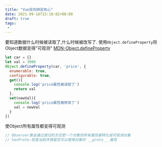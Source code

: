```yaml
---
title: "Vue双向绑定核心"
date: 2021-09-16T15:18:02+08:00
draft: true
tags:
 - 
---
```

要知道数据什么时候被读取了,什么时候被改写了. 使用`Object.defineProperty`将Object数据变得"可观测"
[MDN-Object.defineProperty](https://developer.mozilla.org/zh-CN/docs/Web/JavaScript/Reference/Global_Objects/Object/defineProperty)
```js
let car = {}
let val = 3000
Object.defineProperty(car, 'price', {
  enumerable: true,
  configurable: true,
  get(){
    console.log('price属性被读取了')
    return val
  },
  set(newVal){
    console.log('price属性被修改了')
    val = newVal
  }
})
```
使Object所有属性都变得可观测

```js
// Observer类会通过递归的方式把一个对象的所有属性都转化成可观测对象
// hasProto:检查当前环境是否可以使用对象的 __proto__ 属性

```